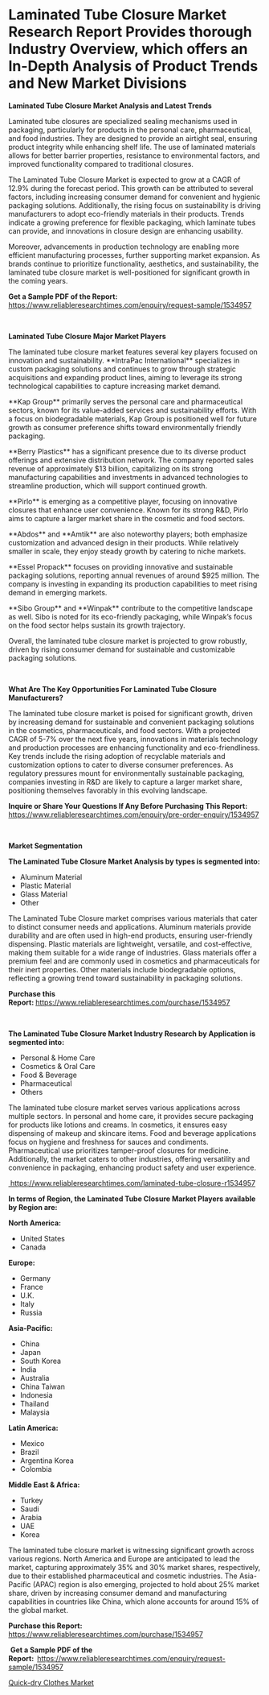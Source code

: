 <p><h1>Laminated Tube Closure Market Research Report Provides thorough Industry Overview, which offers an In-Depth Analysis of Product Trends and New Market Divisions</h1></p><p><strong>Laminated Tube Closure Market Analysis and Latest Trends</strong></p>
<p><p>Laminated tube closures are specialized sealing mechanisms used in packaging, particularly for products in the personal care, pharmaceutical, and food industries. They are designed to provide an airtight seal, ensuring product integrity while enhancing shelf life. The use of laminated materials allows for better barrier properties, resistance to environmental factors, and improved functionality compared to traditional closures.</p><p>The Laminated Tube Closure Market is expected to grow at a CAGR of 12.9% during the forecast period. This growth can be attributed to several factors, including increasing consumer demand for convenient and hygienic packaging solutions. Additionally, the rising focus on sustainability is driving manufacturers to adopt eco-friendly materials in their products. Trends indicate a growing preference for flexible packaging, which laminate tubes can provide, and innovations in closure design are enhancing usability. </p><p>Moreover, advancements in production technology are enabling more efficient manufacturing processes, further supporting market expansion. As brands continue to prioritize functionality, aesthetics, and sustainability, the laminated tube closure market is well-positioned for significant growth in the coming years.</p></p>
<p><strong>Get a Sample PDF of the Report:&nbsp;</strong> <a href="https://www.reliableresearchtimes.com/enquiry/request-sample/1534957?utm_campaign=3170&utm_medium=2&utm_source=Github&utm_content=ia&utm_term=05042025&utm_id=laminated-tube-closure">https://www.reliableresearchtimes.com/enquiry/request-sample/1534957</a></p>
<p>&nbsp;</p>
<p><strong>Laminated Tube Closure Major Market Players</strong></p>
<p><p>The laminated tube closure market features several key players focused on innovation and sustainability. **IntraPac International** specializes in custom packaging solutions and continues to grow through strategic acquisitions and expanding product lines, aiming to leverage its strong technological capabilities to capture increasing market demand.</p><p>**Kap Group** primarily serves the personal care and pharmaceutical sectors, known for its value-added services and sustainability efforts. With a focus on biodegradable materials, Kap Group is positioned well for future growth as consumer preference shifts toward environmentally friendly packaging.</p><p>**Berry Plastics** has a significant presence due to its diverse product offerings and extensive distribution network. The company reported sales revenue of approximately $13 billion, capitalizing on its strong manufacturing capabilities and investments in advanced technologies to streamline production, which will support continued growth.</p><p>**Pirlo** is emerging as a competitive player, focusing on innovative closures that enhance user convenience. Known for its strong R&D, Pirlo aims to capture a larger market share in the cosmetic and food sectors.</p><p>**Abdos** and **Amtik** are also noteworthy players; both emphasize customization and advanced design in their products. While relatively smaller in scale, they enjoy steady growth by catering to niche markets.</p><p>**Essel Propack** focuses on providing innovative and sustainable packaging solutions, reporting annual revenues of around $925 million. The company is investing in expanding its production capabilities to meet rising demand in emerging markets.</p><p>**Sibo Group** and **Winpak** contribute to the competitive landscape as well. Sibo is noted for its eco-friendly packaging, while Winpak’s focus on the food sector helps sustain its growth trajectory.</p><p>Overall, the laminated tube closure market is projected to grow robustly, driven by rising consumer demand for sustainable and customizable packaging solutions.</p></p>
<p>&nbsp;</p>
<p><strong>What Are The Key Opportunities For Laminated Tube Closure Manufacturers?</strong></p>
<p><p>The laminated tube closure market is poised for significant growth, driven by increasing demand for sustainable and convenient packaging solutions in the cosmetics, pharmaceuticals, and food sectors. With a projected CAGR of 5-7% over the next five years, innovations in materials technology and production processes are enhancing functionality and eco-friendliness. Key trends include the rising adoption of recyclable materials and customization options to cater to diverse consumer preferences. As regulatory pressures mount for environmentally sustainable packaging, companies investing in R&D are likely to capture a larger market share, positioning themselves favorably in this evolving landscape.</p></p>
<p><strong>Inquire or Share Your Questions If Any Before Purchasing This Report:</strong> <a href="https://www.reliableresearchtimes.com/enquiry/pre-order-enquiry/1534957?utm_campaign=3170&utm_medium=2&utm_source=Github&utm_content=ia&utm_term=05042025&utm_id=laminated-tube-closure">https://www.reliableresearchtimes.com/enquiry/pre-order-enquiry/1534957</a></p>
<p>&nbsp;</p>
<p><strong>Market Segmentation</strong></p>
<p><strong>The Laminated Tube Closure Market Analysis by types is segmented into:</strong></p>
<p><ul><li>Aluminum Material</li><li>Plastic Material</li><li>Glass Material</li><li>Other</li></ul></p>
<p><p>The Laminated Tube Closure market comprises various materials that cater to distinct consumer needs and applications. Aluminum materials provide durability and are often used in high-end products, ensuring user-friendly dispensing. Plastic materials are lightweight, versatile, and cost-effective, making them suitable for a wide range of industries. Glass materials offer a premium feel and are commonly used in cosmetics and pharmaceuticals for their inert properties. Other materials include biodegradable options, reflecting a growing trend toward sustainability in packaging solutions.</p></p>
<p><strong>Purchase this Report:&nbsp;</strong><a href="https://www.reliableresearchtimes.com/purchase/1534957?utm_campaign=3170&utm_medium=2&utm_source=Github&utm_content=ia&utm_term=05042025&utm_id=laminated-tube-closure">https://www.reliableresearchtimes.com/purchase/1534957</a></p>
<p>&nbsp;</p>
<p><strong>The Laminated Tube Closure Market Industry Research by Application is segmented into:</strong></p>
<p><ul><li>Personal & Home Care</li><li>Cosmetics & Oral Care</li><li>Food & Beverage</li><li>Pharmaceutical</li><li>Others</li></ul></p>
<p><p>The laminated tube closure market serves various applications across multiple sectors. In personal and home care, it provides secure packaging for products like lotions and creams. In cosmetics, it ensures easy dispensing of makeup and skincare items. Food and beverage applications focus on hygiene and freshness for sauces and condiments. Pharmaceutical use prioritizes tamper-proof closures for medicine. Additionally, the market caters to other industries, offering versatility and convenience in packaging, enhancing product safety and user experience.</p></p>
<p><a href="https://www.reliableresearchtimes.com/laminated-tube-closure-r1534957?utm_campaign=3170&utm_medium=2&utm_source=Github&utm_content=ia&utm_term=05042025&utm_id=laminated-tube-closure">&nbsp;https://www.reliableresearchtimes.com/laminated-tube-closure-r1534957</a></p>
<p><strong>In terms of Region, the Laminated Tube Closure Market Players available by Region are:</strong></p>
<p>
    <p> <strong> North America: </strong>
        <ul>
            <li>United States</li>
            <li>Canada</li>
        </ul>
        </p> 
    <p> <strong> Europe: </strong>
        <ul>
            <li>Germany</li>
            <li>France</li>
            <li>U.K.</li>
            <li>Italy</li>
            <li>Russia</li>
        </ul>
        </p> 
    <p> <strong> Asia-Pacific: </strong>
        <ul>
            <li>China</li>
            <li>Japan</li>
            <li>South Korea</li>
            <li>India</li>
            <li>Australia</li>
            <li>China Taiwan</li>
            <li>Indonesia</li>
            <li>Thailand</li>
            <li>Malaysia</li>
        </ul>
        </p> 
    <p> <strong> Latin America: </strong>
        <ul>
            <li>Mexico</li>
            <li>Brazil</li>
            <li>Argentina Korea</li>
            <li>Colombia</li>
        </ul>
        </p> 
    <p> <strong> Middle East & Africa: </strong>
        <ul>
            <li>Turkey</li>
            <li>Saudi</li>
            <li>Arabia</li>
            <li>UAE</li>
            <li>Korea</li>
        </ul>
    </p>
    </p>
<p><p>The laminated tube closure market is witnessing significant growth across various regions. North America and Europe are anticipated to lead the market, capturing approximately 35% and 30% market shares, respectively, due to their established pharmaceutical and cosmetic industries. The Asia-Pacific (APAC) region is also emerging, projected to hold about 25% market share, driven by increasing consumer demand and manufacturing capabilities in countries like China, which alone accounts for around 15% of the global market.</p></p>
<p><strong>Purchase this Report: </strong><a href="https://www.reliableresearchtimes.com/purchase/1534957?utm_campaign=3170&utm_medium=2&utm_source=Github&utm_content=ia&utm_term=05042025&utm_id=laminated-tube-closure">https://www.reliableresearchtimes.com/purchase/1534957</a></p>
<p>&nbsp;<strong>Get a Sample PDF of the Report:&nbsp;&nbsp;</strong><a href="https://www.reliableresearchtimes.com/enquiry/request-sample/1534957?utm_campaign=3170&utm_medium=2&utm_source=Github&utm_content=ia&utm_term=05042025&utm_id=laminated-tube-closure">https://www.reliableresearchtimes.com/enquiry/request-sample/1534957</a></p>
<p><strong></strong></p>
<p><p><a href="https://github.com/rosalinebhakta48/Market-Research-Report-List-1/blob/main/quick-dry-clothes-market.md?utm_campaign=3170&utm_medium=2&utm_source=Github&utm_content=ia&utm_term=05042025&utm_id=laminated-tube-closure">Quick-dry Clothes Market</a></p></p>